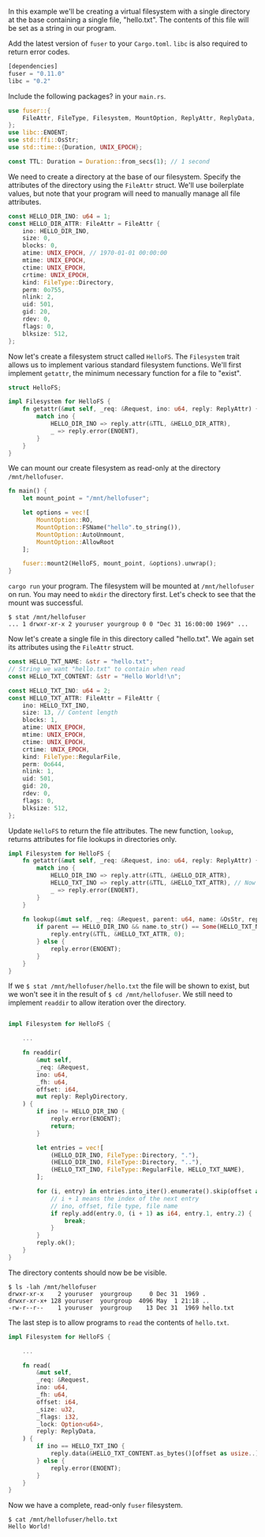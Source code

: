In this example we'll be creating a virtual filesystem with a single directory at the base containing a single file, "hello.txt". The contents of this file will be set as a string in our program.

Add the latest version of `fuser` to your  `Cargo.toml`. `libc` is also required to return error codes.

```rs
[dependencies]
fuser = "0.11.0"
libc = "0.2"
```

Include the following packages? in your `main.rs`.

```rs
use fuser::{
    FileAttr, FileType, Filesystem, MountOption, ReplyAttr, ReplyData, ReplyDirectory, ReplyEntry, Request,
};
use libc::ENOENT;
use std::ffi::OsStr;
use std::time::{Duration, UNIX_EPOCH};

const TTL: Duration = Duration::from_secs(1); // 1 second
```

We need to create a directory at the base of our filesystem. Specify the attributes of the directory using the `FileAttr` struct. We'll use boilerplate values, but note that your program will need to manually manage all file attributes.

```rs
const HELLO_DIR_INO: u64 = 1;
const HELLO_DIR_ATTR: FileAttr = FileAttr {
    ino: HELLO_DIR_INO,
    size: 0,
    blocks: 0,
    atime: UNIX_EPOCH, // 1970-01-01 00:00:00
    mtime: UNIX_EPOCH,
    ctime: UNIX_EPOCH,
    crtime: UNIX_EPOCH,
    kind: FileType::Directory,
    perm: 0o755,
    nlink: 2,
    uid: 501,
    gid: 20,
    rdev: 0,
    flags: 0,
    blksize: 512,
};
```

Now let's create a filesystem struct called `HelloFS`. The `Filesystem` trait allows us to implement various standard filesystem functions. We'll first implement `getattr`, the minimum necessary function for a file to "exist".

```rs
struct HelloFS;

impl Filesystem for HelloFS {
    fn getattr(&mut self, _req: &Request, ino: u64, reply: ReplyAttr) {
        match ino {
            HELLO_DIR_INO => reply.attr(&TTL, &HELLO_DIR_ATTR),
            _ => reply.error(ENOENT),
        }
    }
}
```

We can mount our create filesystem as read-only at the directory `/mnt/hellofuser`. 

```rs
fn main() {
    let mount_point = "/mnt/hellofuser";

    let options = vec![
        MountOption::RO, 
        MountOption::FSName("hello".to_string()),
        MountOption::AutoUnmount,
        MountOption::AllowRoot
    ];

    fuser::mount2(HelloFS, mount_point, &options).unwrap();
}
```

`cargo run` your program. The filesystem will be mounted at `/mnt/hellofuser` on run. You may need to `mkdir` the directory first. Let's check to see that the mount was successful.

```
$ stat /mnt/hellofuser
... 1 drwxr-xr-x 2 youruser yourgroup 0 0 "Dec 31 16:00:00 1969" ...
```

Now let's create a single file in this directory called "hello.txt". We again set its attributes using the `FileAttr` struct.

```rs
const HELLO_TXT_NAME: &str = "hello.txt";
// String we want "hello.txt" to contain when read
const HELLO_TXT_CONTENT: &str = "Hello World!\n";

const HELLO_TXT_INO: u64 = 2;
const HELLO_TXT_ATTR: FileAttr = FileAttr {
    ino: HELLO_TXT_INO,
    size: 13, // Content length
    blocks: 1,
    atime: UNIX_EPOCH,
    mtime: UNIX_EPOCH,
    ctime: UNIX_EPOCH,
    crtime: UNIX_EPOCH,
    kind: FileType::RegularFile,
    perm: 0o644,
    nlink: 1,
    uid: 501,
    gid: 20,
    rdev: 0,
    flags: 0,
    blksize: 512,
};
```

Update `HelloFS` to return the file attributes. The new function, `lookup`, returns attributes for file lookups in directories only.

```rs
impl Filesystem for HelloFS {
    fn getattr(&mut self, _req: &Request, ino: u64, reply: ReplyAttr) {
        match ino {
            HELLO_DIR_INO => reply.attr(&TTL, &HELLO_DIR_ATTR),
            HELLO_TXT_INO => reply.attr(&TTL, &HELLO_TXT_ATTR), // Now return file attrs
            _ => reply.error(ENOENT),
        }
    }
    
    fn lookup(&mut self, _req: &Request, parent: u64, name: &OsStr, reply: ReplyEntry) {
        if parent == HELLO_DIR_INO && name.to_str() == Some(HELLO_TXT_NAME) {
            reply.entry(&TTL, &HELLO_TXT_ATTR, 0);
        } else {
            reply.error(ENOENT);
        }
    }
}
```

If we `$ stat /mnt/hellofuser/hello.txt` the file will be shown to exist, but we won't see it in the result of `$ cd /mnt/hellofuser`. We still need to implement `readdir` to allow iteration over the directory.

```rs

impl Filesystem for HelloFS {

    ...

    fn readdir(
        &mut self,
        _req: &Request,
        ino: u64,
        _fh: u64,
        offset: i64,
        mut reply: ReplyDirectory,
    ) {
        if ino != HELLO_DIR_INO {
            reply.error(ENOENT);
            return;
        }

        let entries = vec![
            (HELLO_DIR_INO, FileType::Directory, "."),
            (HELLO_DIR_INO, FileType::Directory, ".."),
            (HELLO_TXT_INO, FileType::RegularFile, HELLO_TXT_NAME),
        ];

        for (i, entry) in entries.into_iter().enumerate().skip(offset as usize) {
            // i + 1 means the index of the next entry
            // ino, offset, file type, file name
            if reply.add(entry.0, (i + 1) as i64, entry.1, entry.2) {
                break;
            }
        }
        reply.ok();
    }
}
```

The directory contents should now be be visible.

```
$ ls -lah /mnt/hellofuser
drwxr-xr-x    2 youruser  yourgroup     0 Dec 31  1969 .
drwxr-xr-x+ 128 youruser  yourgroup  4096 May  1 21:18 ..
-rw-r--r--    1 youruser  yourgroup    13 Dec 31  1969 hello.txt
```

The last step is to allow programs to `read` the contents of `hello.txt`.

```rs
impl Filesystem for HelloFS {

    ...

    fn read(
        &mut self,
        _req: &Request,
        ino: u64,
        _fh: u64,
        offset: i64,
        _size: u32,
        _flags: i32,
        _lock: Option<u64>,
        reply: ReplyData,
    ) {
        if ino == HELLO_TXT_INO {
            reply.data(&HELLO_TXT_CONTENT.as_bytes()[offset as usize..]);
        } else {
            reply.error(ENOENT);
        }
    }
}
```

Now we have a complete, read-only `fuser` filesystem.

```
$ cat /mnt/hellofuser/hello.txt
Hello World!
```
